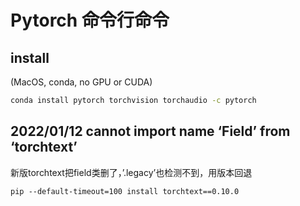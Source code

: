 # Pytorch 命令行命令

## install
(MacOS, conda, no GPU or CUDA)
```bash
conda install pytorch torchvision torchaudio -c pytorch
```

## 2022/01/12 cannot import name ‘Field’ from ‘torchtext’

新版torchtext把field类删了，’.legacy’也检测不到，用版本回退
```Terminal
pip --default-timeout=100 install torchtext==0.10.0
```

